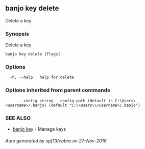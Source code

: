 ## banjo key delete

Delete a key

### Synopsis

Delete a key

```
banjo key delete [flags]
```

### Options

```
  -h, --help   help for delete
```

### Options inherited from parent commands

```
      --config string   config path (default is C:\Users\<username>/.banjo) (default "C:\\Users\\<username>/.banjo")
```

### SEE ALSO

* [banjo key](banjo_key.md)	 - Manage keys

###### Auto generated by spf13/cobra on 27-Nov-2018
